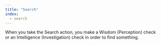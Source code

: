 ```yaml
---
title: "Search"
index:
  - search
---
```

When you take the Search action, you make a Wisdom (Perception) check or an Intelligence (Investigation) check in order to find something.
